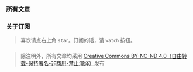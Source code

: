 ### [所有文章](https://github.com/AwesomeDevin/blog/issues)

### 关于订阅
>喜欢请点右上角 `star`。订阅的话，请 `watch` 按钮。
###
>除注明外，所有文章均采用 [Creative Commons BY-NC-ND 4.0（自由转载-保持署名-非商用-禁止演绎）](http://creativecommons.org/licenses/by-nc-nd/4.0/deed.zh)发布
